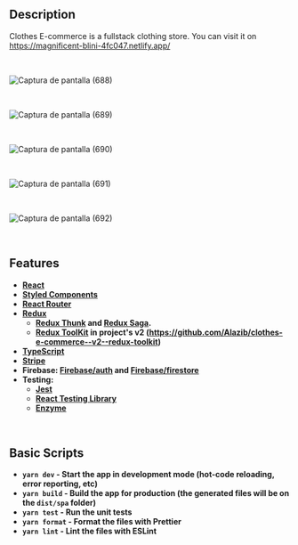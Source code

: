 ## Description
   Clothes E-commerce is a fullstack clothing store. You can visit it on https://magnificent-blini-4fc047.netlify.app/

   <br>

![Captura de pantalla (688)](https://github.com/Alazib/clothes-e-commerce--v1--redux-thunks-and-redux-saga/assets/99830132/328dfe2e-cfd8-46bd-bf6b-cba1c69d54b9)

<br>

![Captura de pantalla (689)](https://github.com/Alazib/clothes-e-commerce--v1--redux-thunks-and-redux-saga/assets/99830132/a3bf75f1-01ec-4785-afe3-b0d5c3ccd630)

<br>

![Captura de pantalla (690)](https://github.com/Alazib/clothes-e-commerce--v1--redux-thunks-and-redux-saga/assets/99830132/b1e28338-bdca-4d9a-831f-25973a1456f4)

<br>

![Captura de pantalla (691)](https://github.com/Alazib/clothes-e-commerce--v1--redux-thunks-and-redux-saga/assets/99830132/502ffe07-231e-40d3-aa1b-1b7a863ef82a)

<br>

![Captura de pantalla (692)](https://github.com/Alazib/clothes-e-commerce--v1--redux-thunks-and-redux-saga/assets/99830132/c891dbd0-dbaa-40bc-9e9b-291b1ece85c2)

<br>



## Features

<b>

- [React](https://react.dev/)
- [Styled Components](https://styled-components.com/)
- [React Router](https://reactrouter.com/en/main)
- [Redux](https://reactrouter.com/en/main)
  - [Redux Thunk](https://github.com/reduxjs/redux-thunk) and [Redux Saga](https://redux-saga.js.org/).
  - [Redux ToolKit](https://redux-toolkit.js.org/) in project's v2 (https://github.com/Alazib/clothes-e-commerce--v2--redux-toolkit) 
- [TypeScript](https://www.typescriptlang.org/)
- [Stripe](https://stripe.com/docs/api) 
- Firebase: [Firebase/auth](https://firebase.google.com/docs/auth) and [Firebase/firestore](https://firebase.google.com/docs/firestore)
- Testing:
  - [Jest](https://jestjs.io/es-ES/)
  - [React Testing Library](https://testing-library.com/docs/react-testing-library/intro/)
  - [Enzyme](https://enzymejs.github.io/enzyme/)
    
<br>

## Basic Scripts

- `yarn dev` - Start the app in development mode (hot-code reloading, error reporting, etc)
- `yarn build` - Build the app for production (the generated files will be on the `dist/spa` folder)
- `yarn test` - Run the unit tests
- `yarn format` - Format the files with Prettier
- `yarn lint` - Lint the files with ESLint
